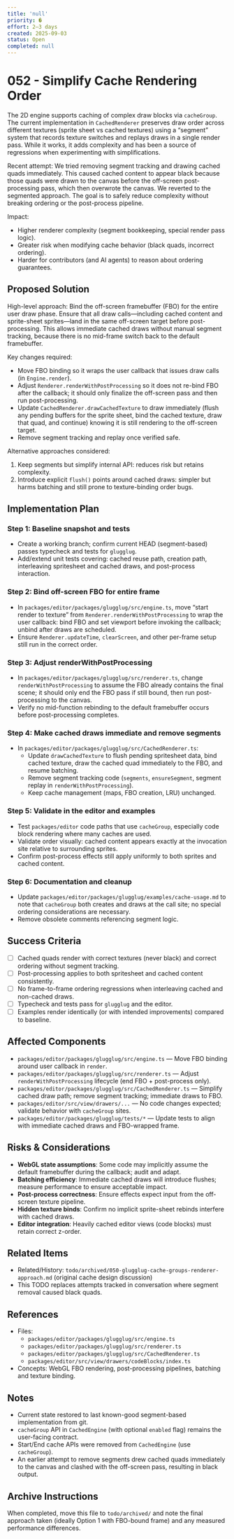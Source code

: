 ```yaml
---
title: 'null'
priority: �
effort: 2–3 days
created: 2025-09-03
status: Open
completed: null
---
```


# 052 - Simplify Cache Rendering Order


The 2D engine supports caching of complex draw blocks via `cacheGroup`. The current implementation in `CachedRenderer` preserves draw order across different textures (sprite sheet vs cached textures) using a “segment” system that records texture switches and replays draws in a single render pass. While it works, it adds complexity and has been a source of regressions when experimenting with simplifications.

Recent attempt: We tried removing segment tracking and drawing cached quads immediately. This caused cached content to appear black because those quads were drawn to the canvas before the off-screen post-processing pass, which then overwrote the canvas. We reverted to the segmented approach. The goal is to safely reduce complexity without breaking ordering or the post-process pipeline.

Impact:
- Higher renderer complexity (segment bookkeeping, special render pass logic).
- Greater risk when modifying cache behavior (black quads, incorrect ordering).
- Harder for contributors (and AI agents) to reason about ordering guarantees.

## Proposed Solution

High-level approach: Bind the off-screen framebuffer (FBO) for the entire user draw phase. Ensure that all draw calls—including cached content and sprite-sheet sprites—land in the same off-screen target before post-processing. This allows immediate cached draws without manual segment tracking, because there is no mid-frame switch back to the default framebuffer.

Key changes required:
- Move FBO binding so it wraps the user callback that issues draw calls (in `Engine.render`).
- Adjust `Renderer.renderWithPostProcessing` so it does not re-bind FBO after the callback; it should only finalize the off-screen pass and then run post-processing.
- Update `CachedRenderer.drawCachedTexture` to draw immediately (flush any pending buffers for the sprite sheet, bind the cached texture, draw that quad, and continue) knowing it is still rendering to the off-screen target.
- Remove segment tracking and replay once verified safe.

Alternative approaches considered:
1) Keep segments but simplify internal API: reduces risk but retains complexity.
2) Introduce explicit `flush()` points around cached draws: simpler but harms batching and still prone to texture-binding order bugs.

## Implementation Plan

### Step 1: Baseline snapshot and tests
- Create a working branch; confirm current HEAD (segment-based) passes typecheck and tests for `glugglug`.
- Add/extend unit tests covering: cached reuse path, creation path, interleaving spritesheet and cached draws, and post-process interaction.

### Step 2: Bind off-screen FBO for entire frame
- In `packages/editor/packages/glugglug/src/engine.ts`, move “start render to texture” from `Renderer.renderWithPostProcessing` to wrap the user callback: bind FBO and set viewport before invoking the callback; unbind after draws are scheduled.
- Ensure `Renderer.updateTime`, `clearScreen`, and other per-frame setup still run in the correct order.

### Step 3: Adjust renderWithPostProcessing
- In `packages/editor/packages/glugglug/src/renderer.ts`, change `renderWithPostProcessing` to assume the FBO already contains the final scene; it should only end the FBO pass if still bound, then run post-processing to the canvas.
- Verify no mid-function rebinding to the default framebuffer occurs before post-processing completes.

### Step 4: Make cached draws immediate and remove segments
- In `packages/editor/packages/glugglug/src/CachedRenderer.ts`:
  - Update `drawCachedTexture` to flush pending spritesheet data, bind cached texture, draw the cached quad immediately to the FBO, and resume batching.
  - Remove segment tracking code (`segments`, `ensureSegment`, segment replay in `renderWithPostProcessing`).
  - Keep cache management (maps, FBO creation, LRU) unchanged.

### Step 5: Validate in the editor and examples
- Test `packages/editor` code paths that use `cacheGroup`, especially code block rendering where many caches are used.
- Validate order visually: cached content appears exactly at the invocation site relative to surrounding sprites.
- Confirm post-process effects still apply uniformly to both sprites and cached content.

### Step 6: Documentation and cleanup
- Update `packages/editor/packages/glugglug/examples/cache-usage.md` to note that `cacheGroup` both creates and draws at the call site; no special ordering considerations are necessary.
- Remove obsolete comments referencing segment logic.

## Success Criteria

- [ ] Cached quads render with correct textures (never black) and correct ordering without segment tracking.
- [ ] Post-processing applies to both spritesheet and cached content consistently.
- [ ] No frame-to-frame ordering regressions when interleaving cached and non-cached draws.
- [ ] Typecheck and tests pass for `glugglug` and the editor.
- [ ] Examples render identically (or with intended improvements) compared to baseline.

## Affected Components

- `packages/editor/packages/glugglug/src/engine.ts` — Move FBO binding around user callback in `render`.
- `packages/editor/packages/glugglug/src/renderer.ts` — Adjust `renderWithPostProcessing` lifecycle (end FBO + post-process only).
- `packages/editor/packages/glugglug/src/CachedRenderer.ts` — Simplify cached draw path; remove segment tracking; immediate draws to FBO.
- `packages/editor/src/view/drawers/...` — No code changes expected; validate behavior with `cacheGroup` sites.
- `packages/editor/packages/glugglug/tests/*` — Update tests to align with immediate cached draws and FBO-wrapped frame.

## Risks & Considerations

- **WebGL state assumptions**: Some code may implicitly assume the default framebuffer during the callback; audit and adapt.
- **Batching efficiency**: Immediate cached draws will introduce flushes; measure performance to ensure acceptable impact.
- **Post-process correctness**: Ensure effects expect input from the off-screen texture pipeline.
- **Hidden texture binds**: Confirm no implicit sprite-sheet rebinds interfere with cached draws.
- **Editor integration**: Heavily cached editor views (code blocks) must retain correct z-order.

## Related Items

- Related/History: `todo/archived/050-glugglug-cache-groups-renderer-approach.md` (original cache design discussion)
- This TODO replaces attempts tracked in conversation where segment removal caused black quads.

## References

- Files:
  - `packages/editor/packages/glugglug/src/engine.ts`
  - `packages/editor/packages/glugglug/src/renderer.ts`
  - `packages/editor/packages/glugglug/src/CachedRenderer.ts`
  - `packages/editor/src/view/drawers/codeBlocks/index.ts`
- Concepts: WebGL FBO rendering, post-processing pipelines, batching and texture binding.

## Notes

- Current state restored to last known-good segment-based implementation from git.
- `cacheGroup` API in `CachedEngine` (with optional `enabled` flag) remains the user-facing contract.
- Start/End cache APIs were removed from `CachedEngine` (use `cacheGroup`).
- An earlier attempt to remove segments drew cached quads immediately to the canvas and clashed with the off-screen pass, resulting in black output.

## Archive Instructions

When completed, move this file to `todo/archived/` and note the final approach taken (ideally Option 1 with FBO-bound frame) and any measured performance differences.
